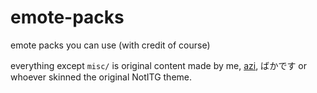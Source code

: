 # emote-packs
emote packs you can use (with credit of course)

everything except `misc/` is original content made by me, [azi](https://www.youtube.com/channel/UCzUMzaSaLUZtPpOpNRwCG_w), ばかです or whoever skinned the original NotITG theme.